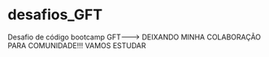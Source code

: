 # desafios_GFT
Desafio de código bootcamp GFT--->
DEIXANDO MINHA COLABORAÇÃO PARA COMUNIDADE!!! VAMOS ESTUDAR 
